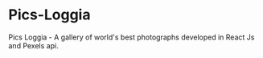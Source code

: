 # Pics-Loggia
Pics Loggia - A gallery of world's best photographs developed in React Js and Pexels api.
